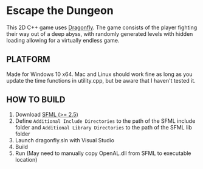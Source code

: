 # Escape the Dungeon
This 2D C++ game uses [Dragonfly](https://github.com/dman926/dragonfly). The game consists of the player fighting their way out of a deep abyss, with randomly generated levels with hidden loading allowing for a virtually endless game.

## PLATFORM
Made for Windows 10 x64. Mac and Linux should work fine as long as you update the time functions in utility.cpp, but be aware that I haven't tested it.

## HOW TO BUILD
1. Download [SFML (>= 2.5)](https://www.sfml-dev.org/download.php)
2. Define `Additional Include Directories` to the path of the SFML include folder and `Additional Library Directories` to the path of the SFML lib folder
3. Launch dragonfly.sln with Visual Studio
4. Build
5. Run (May need to manually copy OpenAL.dll from SFML to executable location)
